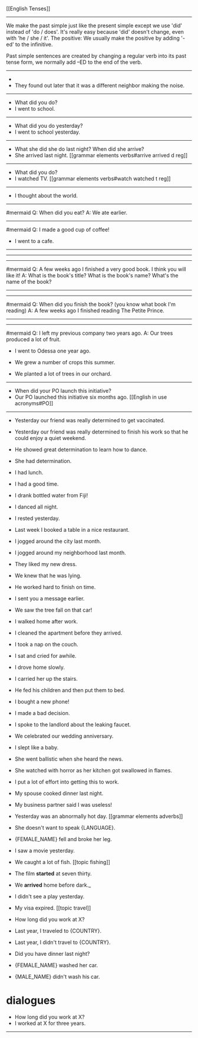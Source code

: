 [[English Tenses]]

---

We make the past simple just like the present simple except we use 'did' instead of 'do / does'. It's really easy because 'did' doesn't change, even with 'he / she / it'. The positive: We usually make the positive by adding '-ed' to the infinitive.

Past simple sentences are created by changing a regular verb into its past tense form, we normally add –ED to the end of the verb.

---
- 
- They found out later that it was a different neighbor making the noise.
---
- What did you do?
- I went to school.

---

- What did you do yesterday?
- I went to school yesterday.

---

- What she did she do last night? When did she arrive?
- She arrived last night. [[grammar elements verbs#arrive arrived d reg]]

---
- What did you do?
- I watched TV. [[grammar elements verbs#watch watched t reg]]

---

- I thought about the world.

---
#mermaid 
Q: When did you eat?
A: We ate earlier.

---
#mermaid 
Q: I made a good cup of coffee!
- I went to a cafe.

---

---

---
#mermaid 
Q: A few weeks ago I finished a very good book. I think you will like it!
A: What is the book's title? What is the book's name? What's the name of the book?

---
---
#mermaid 
Q: When did you finish the book? (you know what book I'm reading)
A: A few weeks ago I finished reading The Petite Prince.

---
---
#mermaid 
Q:  I left my previous company two years ago.
A: Our trees produced a lot of fruit.
- I went to Odessa one year ago.

- We grew a number of crops this summer.

- We planted a lot of trees in our orchard.

---
- When did your PO launch this initiative?
- Our PO launched this initiative six months ago. [[English in use acronyms#PO]]

---

- Yesterday our friend was really determined to get vaccinated.

- Yesterday our friend was really determined to finish his work so that he could enjoy a quiet weekend.

- He showed great determination to learn how to dance.

- She had determination.

- I had lunch.
- I had a good time.

- I drank bottled water from Fiji!

- I danced all night.

- I rested yesterday.

- Last week I booked a table in a nice restaurant.

- I jogged around the city last month.

- I jogged around my neighborhood last month.

- They liked my new dress.

- We knew that he was lying.

- He worked hard to finish on time.

- I sent you a message earlier.

- We saw the tree fall on that car!

- I walked home after work.

- I cleaned the apartment before they arrived.

- I took a nap on the couch.

- I sat and cried for awhile.

- I drove home slowly.

- I carried her up the stairs.

- He fed his children and then put them to bed.

- I bought a new phone!

- I made a bad decision.

- I spoke to the landlord about the leaking faucet.

- We celebrated our wedding anniversary.

- I slept like a baby.

- She went ballistic when she heard the news.

- She watched with horror as her kitchen got swallowed in flames.

- I put a lot of effort into getting this to work.

- My spouse cooked dinner last night.

- My business partner said I was useless!
- Yesterday was an abnormally hot day. [[grammar elements adverbs]]
- She doesn't want to speak {LANGUAGE}.
- {FEMALE_NAME}  fell and broke her leg.
-   I saw a movie yesterday.
-   We caught a lot of fish. [[topic fishing]]
- The film **started** at seven thirty.  
- We **arrived** home before dark._
-   I didn't see a play yesterday.
-   My visa expired. [[topic travel]]
-   How long did you work at X?
-   Last year, I traveled to {COUNTRY}.
-   Last year, I didn't travel to {COUNTRY}.
-   Did you have dinner last night?
-   {FEMALE_NAME}  washed her car.
-   {MALE_NAME}  didn't wash his car.

# dialogues
-   How long did you work at X?
-   I worked at X for three years.
  ---
